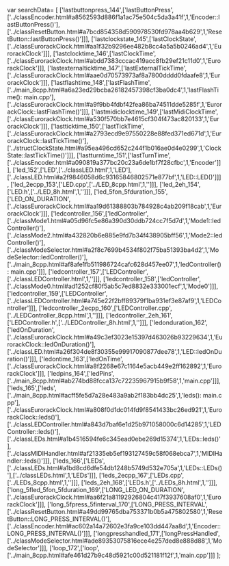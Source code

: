 var searchData= \[
\[\'lastbuttonpress\_144\',\[\'lastButtonPress\',\[\'../classEncoder.html\#a8562593d886f1a1ac75e504c5da3a41f\',1,\'Encoder::lastButtonPress()\'\],\[\'../classResetButton.html\#a7bcd854358d590978530fd978aa4b629\',1,\'ResetButton::lastButtonPress()\'\]\]\],
\[\'lastclockstate\_145\',\[\'lastClockState\',\[\'../classEurorackClock.html\#aa1f32b9296ee482b8cc4a5a5b0246ad4\',1,\'EurorackClock\'\]\]\],
\[\'lastclocktime\_146\',\[\'lastClockTime\',\[\'../classEurorackClock.html\#abdd7383cccac419acc8fb29ef21c11d0\',1,\'EurorackClock\'\]\]\],
\[\'lastexternalticktime\_147\',\[\'lastExternalTickTime\',\[\'../classEurorackClock.html\#aae0d70573973af8a7800dddd0fdaafe8\',1,\'EurorackClock\'\]\]\],
\[\'lastflashtime\_148\',\[\'lastFlashTime\',\[\'../main\_8cpp.html\#a6a23ed29bcba26182457398cf3ba0dc4\',1,\'lastFlashTime(): main.cpp\'\],\[\'../classEurorackClock.html\#a9f9bb4fdbf42fea86ba74511dde5285f\',1,\'EurorackClock::lastFlashTime()\'\]\]\],
\[\'lastmidiclocktime\_149\',\[\'lastMidiClockTime\',\[\'../classEurorackClock.html\#a530f570bb7e4615cf304f473ac820133\',1,\'EurorackClock\'\]\]\],
\[\'lastticktime\_150\',\[\'lastTickTime\',\[\'../classEurorackClock.html\#a2793ecd9e97550228e88fed371ed671d\',1,\'EurorackClock::lastTickTime()\'\],\[\'../structClockState.html\#a95ea496cd652c244f1b016ae0d4e0299\',1,\'ClockState::lastTickTime()\'\]\]\],
\[\'lastturntime\_151\',\[\'lastTurnTime\',\[\'../classEncoder.html\#a090819a377bc20c23a6de1bf7f28cfbc\',1,\'Encoder\'\]\]\],
\[\'led\_152\',\[\'LED\',\[\'../classLED.html\',1,\'LED\'\],\[\'../classLED.html\#a2f9846058d6c93165846802571e877bf\',1,\'LED::LED()\'\]\]\],
\[\'led\_2ecpp\_153\',\[\'LED.cpp\',\[\'../LED\_8cpp.html\',1,\'\'\]\]\],
\[\'led\_2eh\_154\',\[\'LED.h\',\[\'../LED\_8h.html\',1,\'\'\]\]\],
\[\'led\_5fon\_5fduration\_155\',\[\'LED\_ON\_DURATION\',\[\'../classEurorackClock.html\#aa19d61388803b784928c4ab209f18cab\',1,\'EurorackClock\'\]\]\],
\[\'ledcontroller\_156\',\[\'ledController\',\[\'../classMode1.html\#a05d96fc5e86a390d30ddb724cc7f5d7d\',1,\'Mode1::ledController()\'\],\[\'../classMode2.html\#a432820b6e885e9fd7b34f438905bff56\',1,\'Mode2::ledController()\'\],\[\'../classModeSelector.html\#a2f8c7699b4534f802f75ba51393ba4d2\',1,\'ModeSelector::ledController()\'\],\[\'../main\_8cpp.html\#af8afe1fb511986724cafc628d457ee07\',1,\'ledController(): main.cpp\'\]\]\],
\[\'ledcontroller\_157\',\[\'LEDController\',\[\'../classLEDController.html\',1,\'\'\]\]\],
\[\'ledcontroller\_158\',\[\'ledController\',\[\'../classMode0.html\#ad1252cf80f5ab5c7ed8832e333001ecf\',1,\'Mode0\'\]\]\],
\[\'ledcontroller\_159\',\[\'LEDController\',\[\'../classLEDController.html\#a745e22f2bff89379f1ba931ef3e87af9\',1,\'LEDController\'\]\]\],
\[\'ledcontroller\_2ecpp\_160\',\[\'LEDController.cpp\',\[\'../LEDController\_8cpp.html\',1,\'\'\]\]\],
\[\'ledcontroller\_2eh\_161\',\[\'LEDController.h\',\[\'../LEDController\_8h.html\',1,\'\'\]\]\],
\[\'ledonduration\_162\',\[\'ledOnDuration\',\[\'../classEurorackClock.html\#a49c3ef3023e15397d463026b93229634\',1,\'EurorackClock::ledOnDuration()\'\],\[\'../classLED.html\#a26f304de8f30355e99917090877dee78\',1,\'LED::ledOnDuration()\'\]\]\],
\[\'ledontime\_163\',\[\'ledOnTime\',\[\'../classEurorackClock.html\#a8f2268e67c1164e5acb449e2ff162892\',1,\'EurorackClock\'\]\]\],
\[\'ledpins\_164\',\[\'ledPins\',\[\'../main\_8cpp.html\#ab274bd88fcca137c72235967915b9f58\',1,\'main.cpp\'\]\]\],
\[\'leds\_165\',\[\'leds\',\[\'../main\_8cpp.html\#acff5fe5d7a28e483a9ab2f183bb4dc25\',1,\'leds(): main.cpp\'\],\[\'../classEurorackClock.html\#a808f0d1dc014fd9f8541433bc26ed921\',1,\'EurorackClock::leds()\'\],\[\'../classLEDController.html\#a843d7baf6e1d25b971058000c6d14285\',1,\'LEDController::leds()\'\],\[\'../classLEDs.html\#a1b4516594fe6c345ead0ebe269d15374\',1,\'LEDs::leds()\'\],\[\'../classMIDIHandler.html\#af21335eb5ef193127459c58f068ebca7\',1,\'MIDIHandler::leds()\'\]\]\],
\[\'leds\_166\',\[\'LEDs\',\[\'../classLEDs.html\#a1bd8cd6dfe54db1248b5749d532e705a\',1,\'LEDs::LEDs()\'\],\[\'../classLEDs.html\',1,\'LEDs\'\]\]\],
\[\'leds\_2ecpp\_167\',\[\'LEDs.cpp\',\[\'../LEDs\_8cpp.html\',1,\'\'\]\]\],
\[\'leds\_2eh\_168\',\[\'LEDs.h\',\[\'../LEDs\_8h.html\',1,\'\'\]\]\],
\[\'long\_5fled\_5fon\_5fduration\_169\',\[\'LONG\_LED\_ON\_DURATION\',\[\'../classEurorackClock.html\#aa6f21a81192926804c417f3937608af0\',1,\'EurorackClock\'\]\]\],
\[\'long\_5fpress\_5finterval\_170\',\[\'LONG\_PRESS\_INTERVAL\',\[\'../classResetButton.html\#a49dd99765dba753371b0b5a475802580\',1,\'ResetButton::LONG\_PRESS\_INTERVAL()\'\],\[\'../classEncoder.html\#ac602a14a72602e3fa9ce103dd447aa8d\',1,\'Encoder::LONG\_PRESS\_INTERVAL()\'\]\]\],
\[\'longpresshandled\_171\',\[\'longPressHandled\',\[\'../classModeSelector.html\#ade89353075816ece4e257ded8e888d88\',1,\'ModeSelector\'\]\]\],
\[\'loop\_172\',\[\'loop\',\[\'../main\_8cpp.html\#afe461d27b9c48d5921c00d521181f12f\',1,\'main.cpp\'\]\]\]
\];
